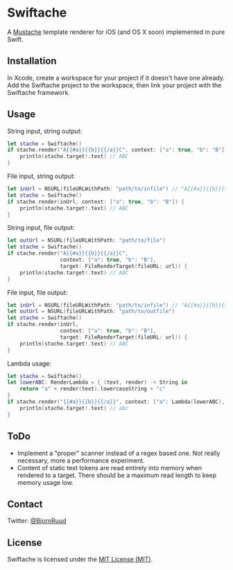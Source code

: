 # Swiftache

A [Mustache](http://mustache.github.io) template renderer for iOS (and OS X soon) implemented in pure Swift.


## Installation

In Xcode, create a workspace for your project if it doesn't have one already. Add the Swiftache project to the workspace, then link your project with the Swiftache framework.


## Usage

String input, string output:

```swift
let stache = Swiftache()
if stache.render("A{{#a}}{{b}}{{/a}}C", context: ["a": true, "b": "B"]) {
    println(stache.target!.text) // ABC
}
```

File input, string output:

```swift
let inUrl = NSURL(fileURLWithPath: "path/to/infile") // "A{{#a}}{{b}}{{/a}}C"
let stache = Swiftache()
if stache.render(inUrl, context: ["a": true, "b": "B"]) {
    println(stache.target!.text) // ABC
}
```

String input, file output:

```swift
let outUrl = NSURL(fileURLWithPath: "path/to/file")
let stache = Swiftache()
if stache.render("A{{#a}}{{b}}{{/a}}C",
                 context: ["a": true, "b": "B"],
                 target: FileRenderTarget(fileURL: url)) {
    println(stache.target!.text) // ABC
}
```

File input, file output:

```swift
let inUrl = NSURL(fileURLWithPath: "path/to/infile") // "A{{#a}}{{b}}{{/a}}C"
let outUrl = NSURL(fileURLWithPath: "path/to/outfile")
let stache = Swiftache()
if stache.render(inUrl,
                 context: ["a": true, "b": "B"],
                 target: FileRenderTarget(fileURL: url)) {
    println(stache.target!.text) // ABC
}
```

Lambda usage:

```swift
let stache = Swiftache()
let lowerABC: RenderLambda = { (text, render) -> String in
    return "a" + render(text).lowercaseString + "c"
}
if stache.render("{{#a}}{{b}}{{/a}}", context: ["a": Lambda(lowerABC), "b": "B"]) {
    println(stache.target!.text) // abc
}
```

## ToDo

- Implement a "proper" scanner instead of a regex based one. Not really necessary, more a performance experiment.
- Content of static text tokens are read entirely into memory when rendered to a target. There should be a maximum read length to keep memory usage low.


## Contact

Twitter: [@BjornRuud](https://twitter.com/BjornRuud)


## License

Swiftache is licensed under the [MIT License (MIT)](http://opensource.org/licenses/MIT).
